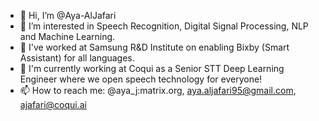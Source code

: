 - 👋 Hi, I’m @Aya-AlJafari
- 👀 I’m interested in Speech Recognition, Digital Signal Processing, NLP and Machine Learning.
- 🌱 I've worked at Samsung R&D Institute on enabling Bixby (Smart Assistant) for all languages.
- 💞️ I'm currently working at Coqui as a Senior STT Deep Learning Engineer where we open speech technology for everyone!
- 📫 How to reach me: @aya_j:matrix.org, aya.aljafari95@gmail.com, ajafari@coqui.ai

<!---
Aya-AlJafari/Aya-AlJafari is a ✨ special ✨ repository because its `README.md` (this file) appears on your GitHub profile.
You can click the Preview link to take a look at your changes.
--->
